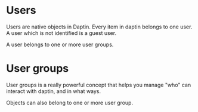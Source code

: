 # Users

Users are native objects in Daptin. Every item in daptin belongs to one user. A user which is not identified is a guest user.

A user belongs to one or more user groups.

# User groups

User groups is a really powerful concept that helps you manage "who" can interact with daptin, and in what ways.

Objects can also belong to one or more user group.

